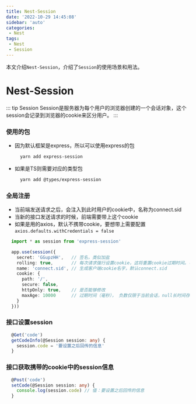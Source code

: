 ```yaml
---
title: Nest-Session
date: '2022-10-29 14:45:08'
sidebar: 'auto'
categories:
 - Nest
tags:
 - Nest
 - Session
---
```



本文介绍`Nest-Session`，介绍了`Session`的使用场景和用法。
<!-- more -->

# Nest-Session

::: tip Session
Session是服务器为每个用户的浏览器创建的一个会话对象，这个session会记录到浏览器的cookie来区分用户。
:::

### 使用的包
  - 因为默认框架是express，所以可以使用express的包
    ```sh
      yarn add express-session
    ```
  - 如果是TS则需要对应的类型包
    ```sh
      yarn add @types/express-session
    ```

### 全局注册
  - 当前端发送请求之后，会注入到此时用户的cookie中，名称为connect.sid
  - 当新的接口发送请求的时候，前端需要带上这个cookie
  - 如果是用的axios，默认不携带cookie，要想带上需要配置`axios.defaults.withCredentials = false`
  ```ts
    import * as session from 'express-session'

    app.use(session({
      secret: 'GGupzHH',   // 签名，类似加盐
      rolling: true,       // 每次请求强行设置cookie，这将重置cookie过期时间。（默认false）
      name: 'connect.sid', // 生成客户端cookie名字，默认connect.sid
      cookie: {
        path: '/',
        secure: false,
        httpOnly: true,    // 是否能够修改
        maxAge: 10000      // 过期时间（毫秒）， 负数仅限于当前会话，null长时间存储
      }
    }))
  ```
### 接口设置session
  ```ts
    @Get('code')
    getCodeInfo(@Session session: any) {
      session.code = '要设置之后回传的信息'
    }

  ```

### 接口获取携带的cookie中的session信息
  ```ts
    @Post('code')
    setCode(@Session session: any) {
      console.log(session.code) // 值：要设置之后回传的信息
    }
  ```
